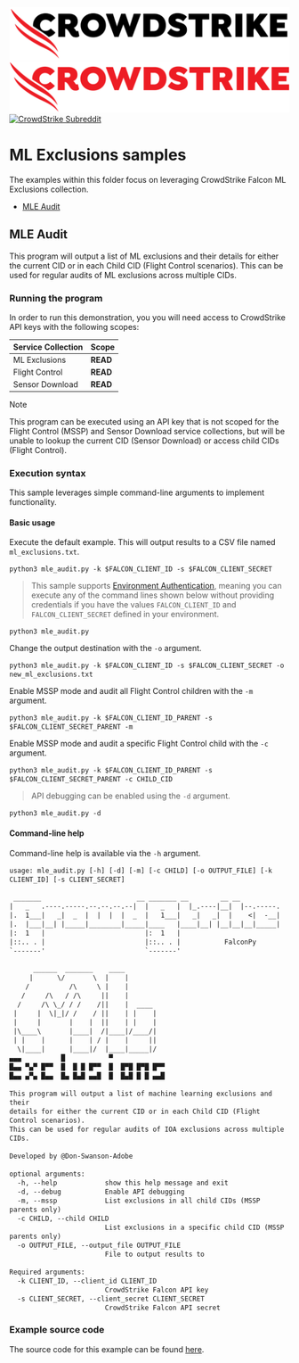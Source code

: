 ![CrowdStrike FalconPy](https://raw.githubusercontent.com/CrowdStrike/falconpy/main/docs/asset/cs-logo.png#gh-light-mode-only)
![CrowdStrike FalconPy](https://raw.githubusercontent.com/CrowdStrike/falconpy/main/docs/asset/cs-logo-red.png#gh-dark-mode-only)
[![CrowdStrike Subreddit](https://img.shields.io/badge/-r%2Fcrowdstrike-white?logo=reddit&labelColor=gray&link=https%3A%2F%2Freddit.com%2Fr%2Fcrowdstrike)](https://reddit.com/r/crowdstrike)

# ML Exclusions samples
The examples within this folder focus on leveraging CrowdStrike Falcon ML Exclusions collection.

- [MLE Audit](#mle-audit)

## MLE Audit
This program will output a list of ML exclusions and their details for either the current CID or in each Child CID (Flight Control scenarios).
This can be used for regular audits of ML exclusions across multiple CIDs.

### Running the program
In order to run this demonstration, you you will need access to CrowdStrike API keys with the following scopes:

| Service Collection | Scope |
| :---- | :---- |
| ML Exclusions | __READ__ |
| Flight Control | __READ__ |
| Sensor Download | __READ__ |

> [!NOTE]
> This program can be executed using an API key that is not scoped for the Flight Control (MSSP) and Sensor Download service collections, but will be unable to lookup the current CID (Sensor Download) or access child CIDs (Flight Control).

### Execution syntax
This sample leverages simple command-line arguments to implement functionality.

#### Basic usage
Execute the default example. This will output results to a CSV file named `ml_exclusions.txt`.

```shell
python3 mle_audit.py -k $FALCON_CLIENT_ID -s $FALCON_CLIENT_SECRET
```

> This sample supports [Environment Authentication](https://falconpy.io/Usage/Authenticating-to-the-API.html#environment-authentication), meaning you can execute any of the command lines shown below without providing credentials if you have the values `FALCON_CLIENT_ID` and `FALCON_CLIENT_SECRET` defined in your environment.

```shell
python3 mle_audit.py
```

Change the output destination with the `-o` argument.

```shell
python3 mle_audit.py -k $FALCON_CLIENT_ID -s $FALCON_CLIENT_SECRET -o new_ml_exclusions.txt
```

Enable MSSP mode and audit all Flight Control children with the `-m` argument.

```shell
python3 mle_audit.py -k $FALCON_CLIENT_ID_PARENT -s $FALCON_CLIENT_SECRET_PARENT -m
```

Enable MSSP mode and audit a specific Flight Control child with the `-c` argument.

```shell
python3 mle_audit.py -k $FALCON_CLIENT_ID_PARENT -s $FALCON_CLIENT_SECRET_PARENT -c CHILD_CID
```

> API debugging can be enabled using the `-d` argument.

```shell
python3 mle_audit.py -d
```

#### Command-line help
Command-line help is available via the `-h` argument.

```shell
usage: mle_audit.py [-h] [-d] [-m] [-c CHILD] [-o OUTPUT_FILE] [-k CLIENT_ID] [-s CLIENT_SECRET]

 _______                        __ _______ __        __ __
|   _   .----.-----.--.--.--.--|  |   _   |  |_.----|__|  |--.-----.
|.  1___|   _|  _  |  |  |  |  _  |   1___|   _|   _|  |    <|  -__|
|.  |___|__| |_____|________|_____|____   |____|__| |__|__|__|_____|
|:  1   |                         |:  1   |
|::.. . |                         |::.. . |           FalconPy
`-------'                         `-------'

      ______  _______    ____
     |      \/       \  |    |
    /          /\     \ |    |
   /     /\   / /\     ||    |
  /     /\ \_/ / /    /||    |  ____
 |     |  \|_|/ /    / ||    | |    |
 |     |       |    |  ||    | |    |
 |\____\       |____|  /|____|/____/|
 | |    |      |    | / |    |     ||
  \|____|      |____|/  |____|_____|/
▄▄▄          █           ▀
█▄▄ ▀▄▀ █▀▀  █  █ █ █▀▀  █  █▀█ █▀█ █▀▀
█▄▄ ▄▀▄ █▄▄  █▄ █▄█ ▄▄█  █  █▄█ █ █ ▄▄█

This program will output a list of machine learning exclusions and their
details for either the current CID or in each Child CID (Flight Control scenarios).
This can be used for regular audits of IOA exclusions across multiple CIDs.

Developed by @Don-Swanson-Adobe

optional arguments:
  -h, --help            show this help message and exit
  -d, --debug           Enable API debugging
  -m, --mssp            List exclusions in all child CIDs (MSSP parents only)
  -c CHILD, --child CHILD
                        List exclusions in a specific child CID (MSSP parents only)
  -o OUTPUT_FILE, --output_file OUTPUT_FILE
                        File to output results to

Required arguments:
  -k CLIENT_ID, --client_id CLIENT_ID
                        CrowdStrike Falcon API key
  -s CLIENT_SECRET, --client_secret CLIENT_SECRET
                        CrowdStrike Falcon API secret
```

### Example source code
The source code for this example can be found [here](mle_audit.py).
